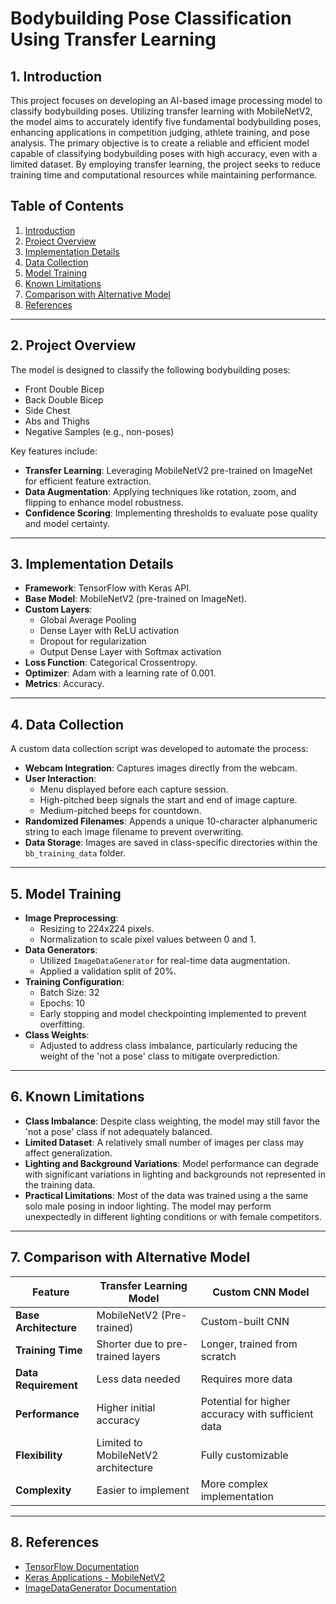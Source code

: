 # Bodybuilding Pose Classification Using Transfer Learning

## 1. Introduction

This project focuses on developing an AI-based image processing model to classify bodybuilding poses. Utilizing transfer learning with MobileNetV2, the model aims to accurately identify five fundamental bodybuilding poses, enhancing applications in competition judging, athlete training, and pose analysis. The primary objective is to create a reliable and efficient model capable of classifying bodybuilding poses with high accuracy, even with a limited dataset. By employing transfer learning, the project seeks to reduce training time and computational resources while maintaining performance.


## Table of Contents
1. [Introduction](#1-introduction)
2. [Project Overview](#2-project-overview)
3. [Implementation Details](#4-implementation-details)
4. [Data Collection](#5-data-collection)
5. [Model Training](#6-model-training)
6. [Known Limitations](#7-known-limitations)
7. [Comparison with Alternative Model](#8-comparison-with-alternative-model)
8. [References](#9-references)

---

## 2. Project Overview

The model is designed to classify the following bodybuilding poses:

- Front Double Bicep
- Back Double Bicep
- Side Chest
- Abs and Thighs
- Negative Samples (e.g., non-poses)

Key features include:

- **Transfer Learning**: Leveraging MobileNetV2 pre-trained on ImageNet for efficient feature extraction.
- **Data Augmentation**: Applying techniques like rotation, zoom, and flipping to enhance model robustness.
- **Confidence Scoring**: Implementing thresholds to evaluate pose quality and model certainty.

---

## 3. Implementation Details

- **Framework**: TensorFlow with Keras API.
- **Base Model**: MobileNetV2 (pre-trained on ImageNet).
- **Custom Layers**:
  - Global Average Pooling
  - Dense Layer with ReLU activation
  - Dropout for regularization
  - Output Dense Layer with Softmax activation
- **Loss Function**: Categorical Crossentropy.
- **Optimizer**: Adam with a learning rate of 0.001.
- **Metrics**: Accuracy.

---

## 4. Data Collection

A custom data collection script was developed to automate the process:

- **Webcam Integration**: Captures images directly from the webcam.
- **User Interaction**:
  - Menu displayed before each capture session.
  - High-pitched beep signals the start and end of image capture.
  - Medium-pitched beeps for countdown.
- **Randomized Filenames**: Appends a unique 10-character alphanumeric string to each image filename to prevent overwriting.
- **Data Storage**: Images are saved in class-specific directories within the `bb_training_data` folder.

---

## 5. Model Training

- **Image Preprocessing**:
  - Resizing to 224x224 pixels.
  - Normalization to scale pixel values between 0 and 1.
- **Data Generators**:
  - Utilized `ImageDataGenerator` for real-time data augmentation.
  - Applied a validation split of 20%.
- **Training Configuration**:
  - Batch Size: 32
  - Epochs: 10
  - Early stopping and model checkpointing implemented to prevent overfitting.
- **Class Weights**:
  - Adjusted to address class imbalance, particularly reducing the weight of the 'not a pose' class to mitigate overprediction.

---

## 6. Known Limitations

- **Class Imbalance**: Despite class weighting, the model may still favor the 'not a pose' class if not adequately balanced.
- **Limited Dataset**: A relatively small number of images per class may affect generalization.
- **Lighting and Background Variations**: Model performance can degrade with significant variations in lighting and backgrounds not represented in the training data.
- **Practical Limitations**: Most of the data was trained using a the same solo male posing in indoor lighting. The model may perform unexpectedly in different lighting conditions or with female competitors.

---

## 7. Comparison with Alternative Model

| Feature                     | Transfer Learning Model  | Custom CNN Model  |
|-----------------------------|----------------------------------------|--------------------------------|
| **Base Architecture**       | MobileNetV2 (Pre-trained)              | Custom-built CNN               |
| **Training Time**           | Shorter due to pre-trained layers      | Longer, trained from scratch   |
| **Data Requirement**        | Less data needed                      | Requires more data             |
| **Performance**             | Higher initial accuracy                | Potential for higher accuracy with sufficient data |
| **Flexibility**             | Limited to MobileNetV2 architecture    | Fully customizable             |
| **Complexity**              | Easier to implement                    | More complex implementation    |

---

## 8. References

- [TensorFlow Documentation](https://www.tensorflow.org/)
- [Keras Applications - MobileNetV2](https://keras.io/api/applications/mobilenet/)
- [ImageDataGenerator Documentation](https://keras.io/api/preprocessing/image/)
